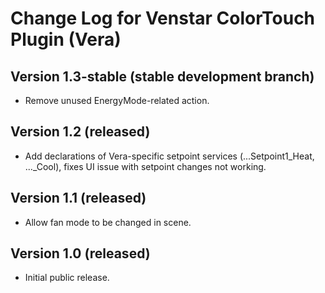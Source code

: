 # Change Log for Venstar ColorTouch Plugin (Vera) #

## Version 1.3-stable (stable development branch) ##

* Remove unused EnergyMode-related action.

## Version 1.2 (released) ##

* Add declarations of Vera-specific setpoint services (...Setpoint1_Heat, ..._Cool), fixes UI issue with setpoint changes not working.

## Version 1.1 (released) ##

* Allow fan mode to be changed in scene.

## Version 1.0 (released) ##

* Initial public release.
